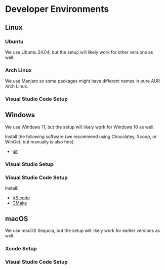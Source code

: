 # Developer Environments

## Linux

### Ubuntu

We use Ubuntu 24.04, but the setup will likely work for other versions as well.

### Arch Linux

We use Manjaro so some packages might have different names in pure AUR Arch Linux.

### Visual Studio Code Setup

## Windows

We use Windows 11, but the setup will likely work for Windows 10 as well.

Install the following software (we recommend using Chocolatey, Scoop, or WinGet, but manually is also fine):

* [git](https://git-scm.com/downloads/win)

### Visual Studio Setup

### Visual Studio Code Setup

Install:

* [VS code](https://code.visualstudio.com/docs/setup/windows)
* [CMake](https://cmake.org/download/)

## macOS

We use macOS Sequoia, but the setup will likely work for earlier versions as well.

### Xcode Setup

### Visual Studio Code Setup
